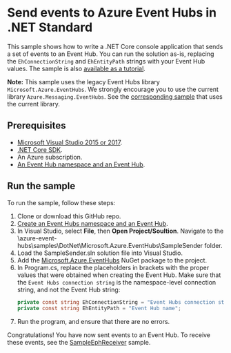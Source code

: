 # Send events to Azure Event Hubs in .NET Standard

This sample shows how to write a .NET Core console application that sends a set of events to an Event Hub. You can run the solution as-is, replacing the `EhConnectionString` and `EhEntityPath` strings with your Event Hub values. The sample is also [available as a tutorial](https://docs.microsoft.com/azure/event-hubs/event-hubs-dotnet-standard-getstarted-send).

**Note:** This sample uses the legacy Event Hubs library `Microsoft.Azure.EventHubs`. We strongly encourage you to use the current library `Azure.Messaging.EventHubs`. See the [corresponding sample](https://github.com/Azure/azure-sdk-for-net/blob/master/sdk/eventhub/Azure.Messaging.EventHubs/samples/Sample04_PublishingEvents.md) that uses the current library.


## Prerequisites

* [Microsoft Visual Studio 2015 or 2017](http://www.visualstudio.com).
* [.NET Core SDK](http://www.microsoft.com/net/core).
* An Azure subscription.
* [An Event Hub namespace and an Event Hub](event-hubs-quickstart-namespace-portal.md).

## Run the sample

To run the sample, follow these steps:

1. Clone or download this GitHub repo.
2. [Create an Event Hubs namespace and an Event Hub](https://docs.microsoft.com/azure/event-hubs/event-hubs-create).
3. In Visual Studio, select **File**, then **Open Project/Soultion**. Navigate to the \azure-event-hubs\samples\DotNet\Microsoft.Azure.EventHubs\SampleSender folder.
4. Load the SampleSender.sln solution file into Visual Studio.
5. Add the [Microsoft.Azure.EventHubs](https://www.nuget.org/packages/Microsoft.Azure.EventHubs/) NuGet package to the project.
6. In Program.cs, replace the placeholders in brackets with the proper values that were obtained when creating the Event Hub. Make sure that the `Event Hubs connection string` is the namespace-level connection string, and not the Event Hub string:
    ```csharp
    private const string EhConnectionString = "Event Hubs connection string";
    private const string EhEntityPath = "Event Hub name";
    ```
7. Run the program, and ensure that there are no errors.

Congratulations! You have now sent events to an Event Hub. To receive these events, see the [SampleEphReceiver](https://github.com/Azure/azure-event-hubs/tree/master/samples/DotNet/Microsoft.Azure.EventHubs/SampleEphReceiver) sample.

